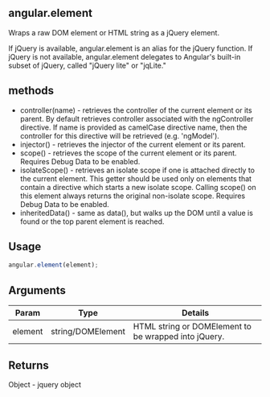 ## angular.element

Wraps a raw DOM element or HTML string as a jQuery element.

If jQuery is available, angular.element is an alias for the jQuery function. If jQuery is not available, angular.element delegates to Angular's built-in subset of jQuery, called "jQuery lite" or "jqLite."

## methods
- controller(name) - retrieves the controller of the current element or its parent. By default retrieves controller associated with the ngController directive. If name is provided as camelCase directive name, then the controller for this directive will be retrieved (e.g. 'ngModel').
- injector() - retrieves the injector of the current element or its parent.
- scope() - retrieves the scope of the current element or its parent. Requires Debug Data to be enabled.
- isolateScope() - retrieves an isolate scope if one is attached directly to the current element. This getter should be used only on elements that contain a directive which starts a new isolate scope. Calling scope() on this element always returns the original non-isolate scope. Requires Debug Data to be enabled.
- inheritedData() - same as data(), but walks up the DOM until a value is found or the top parent element is reached.


## Usage
```js
angular.element(element);
```

## Arguments
|Param|Type|Details|
|-----|----|-------|
|element|string/DOMElement|HTML string or DOMElement to be wrapped into jQuery.|

## Returns
Object - jquery object